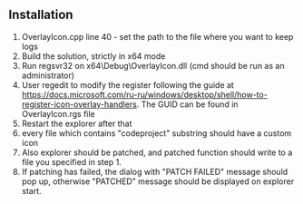 ## Installation

1. OverlayIcon.cpp line 40 - set the path to the file where you want to keep logs
2. Build the solution, strictly in x64 mode
3. Run regsvr32 on x64\Debug\OverlayIcon.dll (cmd should be run as an administrator)
4. User regedit to modify the register following the guide at https://docs.microsoft.com/ru-ru/windows/desktop/shell/how-to-register-icon-overlay-handlers. The GUID can be found
in OverlayIcon.rgs file
5. Restart the explorer after that
6. every file which contains "codeproject" substring should have a custom icon
7. Also explorer should be patched, and patched function should write to a file you specified in step 1.
8. If patching has failed, the dialog with "PATCH FAILED" message should pop up, otherwise "PATCHED" message should be displayed on explorer start.